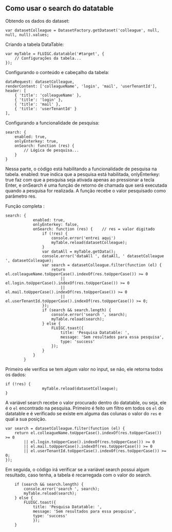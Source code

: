 ## Como usar o search do datatable
Obtendo os dados do dataset:
```
var datasetColleague = DatasetFactory.getDataset('colleague', null, null, null).values;
```
Criando a tabela DataTable:
```
var myTable = FLUIGC.datatable('#target', {
    // Configurações da tabela...
});
```
Configurando o conteúdo e cabeçalho da tabela:
```
dataRequest: datasetColleague,
renderContent: ['colleagueName', 'login', 'mail', 'userTenantId'],
header: [
    { 'title': 'colleagueName' },
    { 'title': 'login' },
    { 'title': 'mail' },
    { 'title': 'userTenantId' }
],
```
Configurando a funcionalidade de pesquisa:
```
search: {
    enabled: true,
    onlyEnterkey: true,
    onSearch: function (res) {
        // Lógica de pesquisa...
    }
}
```
Nessa parte, o código está habilitando a funcionalidade de pesquisa na tabela. enabled: true indica que a pesquisa está habilitada, onlyEnterkey: true faz com que a pesquisa seja ativada apenas ao pressionar a tecla Enter, e onSearch é uma função de retorno de chamada que será executada quando a pesquisa for realizada. A função recebe o valor pesquisado como parâmetro res.

Função completa :
```
search: {
			enabled: true,
			onlyEnterkey: false,
			onSearch: function (res) {    // res = valor digitado
				if (!res) {
					console.error('entrei aqui')
					myTable.reload(datasetColleague);
				}
				var dataAll = myTable.getData();     
				console.error('dataAll ', dataAll, ' datasetColleague ', datasetColleague);
				var search = datasetColleague.filter(function (el) {   
					return el.colleagueName.toUpperCase().indexOf(res.toUpperCase()) >= 0
						|| el.login.toUpperCase().indexOf(res.toUpperCase()) >= 0
						|| el.mail.toUpperCase().indexOf(res.toUpperCase()) >= 0
						|| el.userTenantId.toUpperCase().indexOf(res.toUpperCase()) >= 0;
				});
				if (search && search.length) {
					console.error('search ', search);
					myTable.reload(search);
				} else {
					FLUIGC.toast({
						title: 'Pesquisa Datatable: ',
						message: 'Sem resultados para essa pesquisa',
						type: 'success'
					});
				}
			}
		}
```
Primeiro ele verifica se tem algum valor no input, se não, ele retorna todos os dados:
```
if (!res) {
				myTable.reload(datasetColleague);
}
```
A variável search recebe o valor procurado dentro do datatable, ou seja, ele é o `el` encontrado na pesquisa. Primeiro é feito um filtro em todos os `el` do datatable e é verificado se existe em alguma das colunas o valor do `res` e qual a sua posição.
```
var search = datasetColleague.filter(function (el) {   
	return el.colleagueName.toUpperCase().indexOf(res.toUpperCase()) >= 0
		|| el.login.toUpperCase().indexOf(res.toUpperCase()) >= 0
		|| el.mail.toUpperCase().indexOf(res.toUpperCase()) >= 0
		|| el.userTenantId.toUpperCase().indexOf(res.toUpperCase()) >= 0;
});
```
Em seguida, o código irá verificar se a variável search possui algum resultado, caso tenha, a tabela é recarregada com o valor do search.
```
	if (search && search.length) {
		console.error('search ', search);
		myTable.reload(search);
	} else {
		FLUIGC.toast({
			title: 'Pesquisa Datatable: ',
			message: 'Sem resultados para essa pesquisa',
			type: 'success'
			});
	}
```